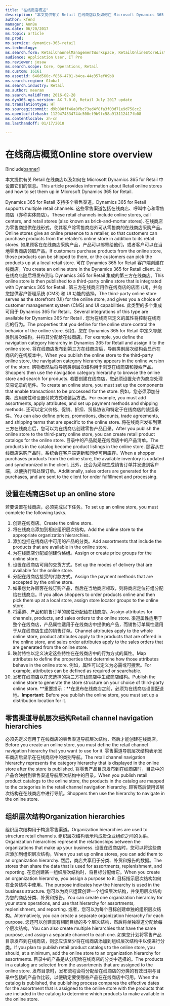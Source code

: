 ```yaml
---
title: "在线商店概述"
description: "本文提供有关 Retail 在线商店以及如何在 Microsoft Dynamics 365 for Retail 中设置它们的信息。"
author: kfend
manager: AnnBe
ms.date: 06/20/2017
ms.topic: article
ms.prod: 
ms.service: dynamics-365-retail
ms.technology: 
ms.search.form: RetailChannelManagementWorkspace, RetailOnlineStoreList
audience: Application User, IT Pro
ms.reviewer: josaw
ms.search.scope: Core, Operations, Retail
ms.custom: 16161
ms.assetid: 646d560c-f856-4701-b4ca-44e357ef09b8
ms.search.region: Global
ms.search.industry: Retail
ms.author: meeram
ms.search.validFrom: 2016-02-28
ms.dyn365.ops.version: AX 7.0.0, Retail July 2017 update
ms.translationtype: HT
ms.sourcegitcommit: d9b080ff46a0fbc73ed4f8fa3f03d71e9d758cc2
ms.openlocfilehash: 1129474334744c500ef9b9fc58a913112417fb08
ms.contentlocale: zh-cn
ms.lasthandoff: 01/17/2018

---
```


# <a name="online-store-overview"></a><span data-ttu-id="8b404-103">在线商店概览</span><span class="sxs-lookup"><span data-stu-id="8b404-103">Online store overview</span></span>

[!include[banner](includes/banner.md)]


<span data-ttu-id="8b404-104">本文提供有关 Retail 在线商店以及如何在 Microsoft Dynamics 365 for Retail 中设置它们的信息。</span><span class="sxs-lookup"><span data-stu-id="8b404-104">This article provides information about Retail online stores and how to set them up in Microsoft Dynamics 365 for Retail.</span></span>

<span data-ttu-id="8b404-105">Dynamics 365 for Retail 支持多个零售渠道。</span><span class="sxs-lookup"><span data-stu-id="8b404-105">Dynamics 365 for Retail supports multiple retail channels.</span></span> <span data-ttu-id="8b404-106">这些零售渠道包括在线商店、呼叫中心和零售商店（亦称实体商店）。</span><span class="sxs-lookup"><span data-stu-id="8b404-106">These retail channels include online stores, call centers, and retail stores (also known as brick-and-mortar stores).</span></span> <span data-ttu-id="8b404-107">在线商店为零售商提供在线形式，使其客户除零售商店外可从零售商的在线商店采购产品。</span><span class="sxs-lookup"><span data-stu-id="8b404-107">Online stores give an online presence to a retailer, so that customers can purchase products from the retailer’s online store in addition to its retail stores.</span></span> <span data-ttu-id="8b404-108">如果顾客在在线商店采购产品，产品可以邮寄给他们，或者客户可以在当地零售商店领取产品。</span><span class="sxs-lookup"><span data-stu-id="8b404-108">If customers purchase products from the online store, those products can be shipped to them, or the customers can pick the products up at a local retail store.</span></span> <span data-ttu-id="8b404-109">可在 Dynamics 365 for Retail 客户端创建在线商店。</span><span class="sxs-lookup"><span data-stu-id="8b404-109">You create an online store in the Dynamics 365 for Retail client.</span></span> <span data-ttu-id="8b404-110">此在线商店随后将发布到与 Dynamics 365 for Retail 集成的第三方在线商店。</span><span class="sxs-lookup"><span data-stu-id="8b404-110">This online store is then published to a third-party online store that is integrated with Dynamics 365 for Retail .</span></span> <span data-ttu-id="8b404-111">第三方在线商店用作在线商店的店面 (UI)，并向您提供客户管理系统 (CMS) 和 UI 功能的选择。</span><span class="sxs-lookup"><span data-stu-id="8b404-111">The third-party online store serves as the storefront (UI) for the online store, and gives you a choice of customer management system (CMS) and UI capabilities.</span></span> <span data-ttu-id="8b404-112">此类型的多个集成可用于 Dynamics 365 for Retail。</span><span class="sxs-lookup"><span data-stu-id="8b404-112">Several integrations of this type are available for Dynamics 365 for Retail .</span></span> <span data-ttu-id="8b404-113">您为在线商店定义的属性将控制在线商店的行为。</span><span class="sxs-lookup"><span data-stu-id="8b404-113">The properties that you define for the online store control the behavior of the online store.</span></span> <span data-ttu-id="8b404-114">例如，您在 Dynamics 365 for Retail 中定义导航类别层次结构，并将其分配给在线商店。</span><span class="sxs-lookup"><span data-stu-id="8b404-114">For example, you define the navigation category hierarchy in Dynamics 365 for Retail and assign it to the online store.</span></span> <span data-ttu-id="8b404-115">将在线商店发布到第三方在线商店后，导航类别层次结构会显示在商店的在线版本中。</span><span class="sxs-lookup"><span data-stu-id="8b404-115">When you publish the online store to the third-party online store, the navigation category hierarchy appears in the online version of the store.</span></span> <span data-ttu-id="8b404-116">购物者然后将导航类别层次结构用于浏览在线商店和搜索产品。</span><span class="sxs-lookup"><span data-stu-id="8b404-116">Shoppers then use the navigation category hierarchy to browse the online store and search for products.</span></span> <span data-ttu-id="8b404-117">若要创建在线商店，您必须设置允许为商店处理交易记录的组件。</span><span class="sxs-lookup"><span data-stu-id="8b404-117">To create an online store, you must set up the components that enable transactions to be processed for the store.</span></span> <span data-ttu-id="8b404-118">例如，您必须添加分类、应用属性和设置付款方式和装运方法。</span><span class="sxs-lookup"><span data-stu-id="8b404-118">For example, you must add assortments, apply attributes, and set up payment methods and shipping methods.</span></span> <span data-ttu-id="8b404-119">还可以定义价格、促销、折扣、贸易协议和特定于在线商店的装运条件。</span><span class="sxs-lookup"><span data-stu-id="8b404-119">You can also define prices, promotions, discounts, trade agreements, and shipping terms that are specific to the online store.</span></span> <span data-ttu-id="8b404-120">将在线商店发布到第三方在线商店后，您可以为在线商店创建零售产品目录。</span><span class="sxs-lookup"><span data-stu-id="8b404-120">After you publish the online store to the third-party online store, you can create retail product catalogs for the online store.</span></span> <span data-ttu-id="8b404-121">目录中的产品就是在线商店中的产品清单。</span><span class="sxs-lookup"><span data-stu-id="8b404-121">The products in the catalog become product listings in the online store.</span></span> <span data-ttu-id="8b404-122">顾客从在线商店采购产品时，系统会在客户端更新和同步可用库存。</span><span class="sxs-lookup"><span data-stu-id="8b404-122">When a shopper purchases products from the online store, the available inventory is updated and synchronized in the client.</span></span> <span data-ttu-id="8b404-123">此外，还会为采购生成销售订单并发送到客户端，以便执行和处理订单。</span><span class="sxs-lookup"><span data-stu-id="8b404-123">Additionally, sales orders are generated for the purchases, and are sent to the client for order fulfillment and processing.</span></span>

## <a name="set-up-an-online-store"></a><span data-ttu-id="8b404-124">设置在线商店</span><span class="sxs-lookup"><span data-stu-id="8b404-124">Set up an online store</span></span>
<span data-ttu-id="8b404-125">若要设置在线商店，必须完成以下任务。</span><span class="sxs-lookup"><span data-stu-id="8b404-125">To set up an online store, you must complete the following tasks.</span></span>

1.  <span data-ttu-id="8b404-126">创建在线商店。</span><span class="sxs-lookup"><span data-stu-id="8b404-126">Create the online store.</span></span>
2.  <span data-ttu-id="8b404-127">将在线商店添加到相应组织层次结构。</span><span class="sxs-lookup"><span data-stu-id="8b404-127">Add the online store to the appropriate organization hierarchies.</span></span>
3.  <span data-ttu-id="8b404-128">添加包括在线商店中可用的产品的分类。</span><span class="sxs-lookup"><span data-stu-id="8b404-128">Add assortments that include the products that are available in the online store.</span></span>
4.  <span data-ttu-id="8b404-129">为在线商店分配或创建价格组。</span><span class="sxs-lookup"><span data-stu-id="8b404-129">Assign or create price groups for the online store.</span></span>
5.  <span data-ttu-id="8b404-130">设置在线商店可用的交货方式。</span><span class="sxs-lookup"><span data-stu-id="8b404-130">Set up the modes of delivery that are available for the online store.</span></span>
6.  <span data-ttu-id="8b404-131">分配在线商店接受的付款方式。</span><span class="sxs-lookup"><span data-stu-id="8b404-131">Assign the payment methods that are accepted by the online store.</span></span>
7.  <span data-ttu-id="8b404-132">如果您允许顾客在线订购产品，然后在当地商店领取，则将商店定位符组分配给在线商店。</span><span class="sxs-lookup"><span data-stu-id="8b404-132">If you allow shoppers to order products online and then pick them up at a local store, assign store locator groups to the online store.</span></span>
8.  <span data-ttu-id="8b404-133">将渠道、产品和销售订单的属性分配给在线商店。</span><span class="sxs-lookup"><span data-stu-id="8b404-133">Assign attributes for channels, products, and sales orders to the online store.</span></span> <span data-ttu-id="8b404-134">渠道属性适用于整个在线商店，产品属性适用于在线商店中提供的产品，而销售订单属性适用于从在线商店生成的销售订单。</span><span class="sxs-lookup"><span data-stu-id="8b404-134">Channel attributes apply to the whole online store, product attributes apply to the products that are offered in the online store, and sales order attributes apply to the sales orders that are generated from the online store.</span></span>
9.  <span data-ttu-id="8b404-135">映射特性以定义决定这些特性在在线商店中的行为方式的属性。</span><span class="sxs-lookup"><span data-stu-id="8b404-135">Map attributes to define the properties that determine how those attributes behave in the online store.</span></span> <span data-ttu-id="8b404-136">例如，属性可以定义为必需或可搜索。</span><span class="sxs-lookup"><span data-stu-id="8b404-136">For example, attributes can be defined as required or searchable.</span></span>
10. <span data-ttu-id="8b404-137">发布在线商店以在您选择的第三方在线商店中生成商店结构。</span><span class="sxs-lookup"><span data-stu-id="8b404-137">Publish the online store to generate the store structure on your choice of third-party online store.</span></span> <span data-ttu-id="8b404-138">**重要提示：**在发布在线商店之前，必须为在线商店设置配送地。</span><span class="sxs-lookup"><span data-stu-id="8b404-138">**Important:** Before you publish the online store, you must set up a distribution location for it.</span></span>

## <a name="retail-channel-navigation-hierarchies"></a><span data-ttu-id="8b404-139">零售渠道导航层次结构</span><span class="sxs-lookup"><span data-stu-id="8b404-139">Retail channel navigation hierarchies</span></span>
<span data-ttu-id="8b404-140">必须先定义您用于在线商店的零售渠道导航层次结构，然后才能创建在线商店。</span><span class="sxs-lookup"><span data-stu-id="8b404-140">Before you create an online store, you must define the retail channel navigation hierarchy that you want to use for it.</span></span> <span data-ttu-id="8b404-141">零售渠道导航层次结构表示发布商店后显示在在线商店中的类别导航。</span><span class="sxs-lookup"><span data-stu-id="8b404-141">The retail channel navigation hierarchy represents the category hierarchy that is displayed in the online store after the store is published.</span></span> <span data-ttu-id="8b404-142">将零售产品目录发布到在线商店时，目录中的产品会映射到零售渠道导航层次结构中的目录。</span><span class="sxs-lookup"><span data-stu-id="8b404-142">When you publish retail product catalogs to the online store, the products in the catalog are mapped to the categories in the retail channel navigation hierarchy.</span></span> <span data-ttu-id="8b404-143">顾客然后使用该层次结构在在线商店中进行导航。</span><span class="sxs-lookup"><span data-stu-id="8b404-143">Shoppers then use the hierarchy to navigate in the online store.</span></span>

## <a name="organization-hierarchies"></a><span data-ttu-id="8b404-144">组织层次结构</span><span class="sxs-lookup"><span data-stu-id="8b404-144">Organization hierarchies</span></span>
<span data-ttu-id="8b404-145">组织层次结构用于构造零售渠道。</span><span class="sxs-lookup"><span data-stu-id="8b404-145">Organization hierarchies are used to structure retail channels.</span></span> <span data-ttu-id="8b404-146">组织层次结构表示构成贵企业组织之间的关系。</span><span class="sxs-lookup"><span data-stu-id="8b404-146">Organization hierarchies represent the relationships between the organizations that make up your business.</span></span> <span data-ttu-id="8b404-147">设置在线商店时，您可以将这些商店添加到组织层次结构。</span><span class="sxs-lookup"><span data-stu-id="8b404-147">When you set up online stores, you can add them to an organization hierarchy.</span></span> <span data-ttu-id="8b404-148">然后，商店共享用于分类、补货和报告的数据。</span><span class="sxs-lookup"><span data-stu-id="8b404-148">The stores then share the data that is used for assortments, replenishment, and reporting.</span></span> <span data-ttu-id="8b404-149">在您创建某一组织层次结构时，将目标分配给它。</span><span class="sxs-lookup"><span data-stu-id="8b404-149">When you create an organization hierarchy, you assign a purpose to it.</span></span> <span data-ttu-id="8b404-150">目标指示层次结构如何在业务结构中使用。</span><span class="sxs-lookup"><span data-stu-id="8b404-150">The purpose indicates how the hierarchy is used in the business structure.</span></span> <span data-ttu-id="8b404-151">您可以为商店运营创建一个组织层次结构，并使用层次结构为您的商店分类、补货和报告。</span><span class="sxs-lookup"><span data-stu-id="8b404-151">You can create one organization hierarchy for your store operations, and use that hierarchy for assortments, replenishment, and reporting.</span></span> <span data-ttu-id="8b404-152">或者，您可以为每个目标创建单独的组织层次结构。</span><span class="sxs-lookup"><span data-stu-id="8b404-152">Alternatively, you can create a separate organization hierarchy for each purpose.</span></span> <span data-ttu-id="8b404-153">您还可以创建具有相同目标的多个层次结构，然后将单独渠道分配给每个层次结构。</span><span class="sxs-lookup"><span data-stu-id="8b404-153">You can also create multiple hierarchies that have the same purpose, and assign a separate channel to each one.</span></span> <span data-ttu-id="8b404-154">如果您计划将零售产品目录发布到在线商店，则您应该至少将在线商店添加到组织层次结构中以便进行分类。</span><span class="sxs-lookup"><span data-stu-id="8b404-154">If you plan to publish retail product catalogs to the online store, you should, at a minimum, add the online store to an organization hierarchy for assortments.</span></span> <span data-ttu-id="8b404-155">目录中的产品是从分配给在线商店的分类中选择的。</span><span class="sxs-lookup"><span data-stu-id="8b404-155">The products in a catalog are selected from the assortments that are assigned to the online store.</span></span> <span data-ttu-id="8b404-156">发布目录时，发布流程会将分配给在线商店的分类的有效日期与目录中包括的产品作比较，以便确定要使哪些产品在在线商店中可用。</span><span class="sxs-lookup"><span data-stu-id="8b404-156">When the catalog is published, the publishing process compares the effective dates for the assortment that is assigned to the online store with the products that are included in the catalog to determine which products to make available in the online store.</span></span>




